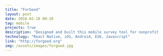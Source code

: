 ```yaml
---
title: "ForGood"
layout: post
date: 2016-02-10 00:10
tag: mobile
projects: true
description: "Designed and built this mobile survey tool for nonprofit impact reporting. It is meant to be used in countries where internet is not widely available."
technology: "React Native, iOS, Android, ES6, Javascript"
link: "http://forgood.org"
img: /assets/images/forgood.jpg
---
```

